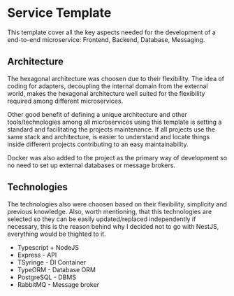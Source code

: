# Service Template

This template cover all the key aspects needed for the development of a end-to-end microservice: Frontend, Backend, Database, Messaging.

## Architecture

The hexagonal architecture was choosen due to their flexibility. The idea of coding for adapters, decoupling the internal domain from the external world, makes the hexagonal architecture well suited for the flexibility required among different microservices.

Other good benefit of defining a unique architecture and other tools/technologies among all microservices using this template is setting a standard and facilitating the projects maintenance. If all projects use the same stack and architecture, is easier to understand and locate things inside different projects contributing to an easy maintainability.

Docker was also added to the project as the primary way of development so no need to set up external databases or message brokers.

## Technologies

The technologies also were choosen based on their flexibility, simplicity and previous knowledge. Also, worth mentioning, that this technologies are selected so they can be easily updated/replaced independently if necessary, this is the reason behind why I decided not to go with NestJS, everything would be thighted to it.

- Typescript + NodeJS
- Express - API
- TSyringe - DI Container
- TypeORM - Database ORM
- PostgreSQL - DBMS
- RabbitMQ - Message broker
